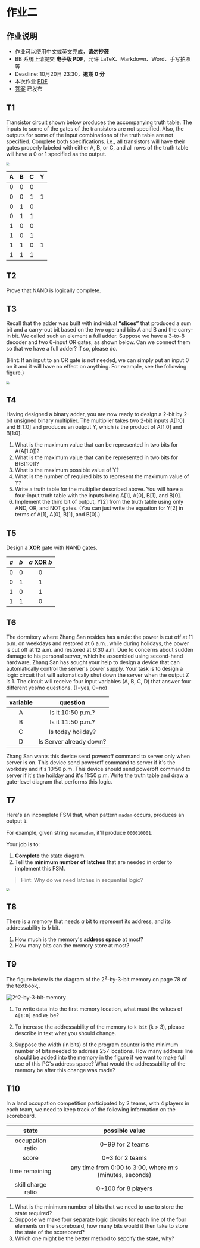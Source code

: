# 作业二

## 作业说明

- 作业可以使用中文或英文完成，**请勿抄袭**
- BB 系统上请提交 **电子版 PDF**，允许 LaTeX、Markdown、Word、手写拍照等
- Deadline: 10月20日 23:30，**逾期 0 分**
- 本次作业 [PDF](/pdf/hw2.pdf)
- [答案](/pdf/ans2.pdf) 已发布

## T1

Transistor circuit shown below produces the accompanying truth table. The inputs to some of the gates of the transistors are not specified. Also, the outputs for some of the input combinations of the truth table are not specified. Complete both specifications. i.e., all transistors will have their gates properly labeled with either A, B, or C, and all rows of the truth table will have a 0 or 1 specified as the output.

<img src="./image/hw2-1.png" style="zoom:50%;" />

|   A   |   B   |   C   |   Y   |
| :---: | :---: | :---: | :---: |
|   0   |   0   |   0   |       |
|   0   |   0   |   1   |   1   |
|   0   |   1   |   0   |       |
|   0   |   1   |   1   |       |
|   1   |   0   |   0   |       |
|   1   |   0   |   1   |       |
|   1   |   1   |   0   |   1   |
|   1   |   1   |   1   |       |

## T2

Prove that NAND is logically complete.

## T3

Recall that the adder was built with individual **“slices”** that produced a sum bit and a carry-out bit based on the two operand bits A and B and the carry-in bit. We called such an element a full adder. Suppose we have a 3-to-8 decoder and two 6-input OR gates, as shown below. Can we connect them so that we have a full adder? If so, please do.

(Hint: If an input to an OR gate is not needed, we can simply put an input 0 on it and it will have no effect on anything. For example, see the following figure.)

<img src="./image/hw2-3.png" style="zoom:50%;" />

## T4

Having designed a binary adder, you are now ready to design a 2-bit by 2-bit unsigned binary multiplier. The multiplier takes two 2-bit inputs A[1:0] and B[1:0] and produces an output Y, which is the product of A[1:0] and B[1:0].

1. What is the maximum value that can be represented in two bits for A(A[1:0])?
2. What is the maximum value that can be represented in two bits for B(B[1:0])?
3. What is the maximum possible value of Y?
4. What is the number of required bits to represent the maximum value of Y?
5. Write a truth table for the multiplier described above. You will have a four-input truth table with the inputs being A[1], A[0], B[1], and B[0].
6. Implement the third bit of output, Y[2] from the truth table using only AND, OR, and NOT gates. (You can just write the equation for Y[2] in terms of A[1], A[0], B[1], and B[0].)

## T5

Design a **XOR** gate with NAND gates.

|  $a$  |  $b$  | $a\text{ XOR }b$ |
| :---: | :---: | :--------------: |
|   0   |   0   |        0         |
|   0   |   1   |        1         |
|   1   |   0   |        1         |
|   1   |   1   |        0         |

## T6

The dormitory where Zhang San resides has a rule: the power is cut off at 11 p.m. on weekdays and restored at 6 a.m., while during holidays, the power is cut off at 12 a.m. and restored at 6:30 a.m. Due to concerns about sudden damage to his personal server, which he assembled using second-hand hardware, Zhang San has sought your help to design a device that can automatically control the server's power supply. Your task is to design a logic circuit that will automatically shut down the server when the output Z is 1. The circuit will receive four input variables (A, B, C, D) that answer four different yes/no questions. (1=yes, 0=no)

| variable |        question         |
| :------: | :---------------------: |
|    A     |    Is it 10:50 p.m.?    |
|    B     |    Is it 11:50 p.m.?    |
|    C     |    Is today hoilday?    |
|    D     | Is Server already down? |

Zhang San wants this device send poweroff command to server only when server is on. This device send poweroff command to server if it's the workday and it's 10:50 p.m. This device should send poweroff command to server if it's the hoilday and it's 11:50 p.m. Write the truth table and draw a gate-level diagram that performs this logic.

## T7

Here's an incomplete FSM that, when pattern `madam` occurs, produces an output `1`.

For example, given string `madamadam`, it'll produce `000010001`.

Your job is to:

1. **Complete** the state diagram.
2. Tell the **minimum number of latches** that are needed in order to implement this FSM.

> Hint: Why do we need latches in sequential logic?

<img src="./image/hw2-7.jpg" style="zoom:50%;" />

## T8

There is a memory that needs $a$ bit to represent its address, and its addressability is $b$ bit.

1. How much is the memory's **address space** at most?
2. How many bits can the memory store at most?

## T9

The figure below is the diagram of the $2^2$-by-$3$-bit memory on page 78 of the textbook,.

![2^2-by-3-bit-memory](./image/hw2-9.png)

1. To write data into the first memory location, what must the values of `A[1:0]` and `WE` be?

2. To increase the addressability of the memory to `k bit` (k > 3), please describe in text what you should change.

3. Suppose the width (in bits) of the program counter is the minimum number of bits needed to address 257 locations. How many address line should be added into the memory in the figure if we want to make full use of this PC's address space? What would the addressability of the memory be after this change was made?

## T10

In a land occupation competition participated by 2 teams, with 4 players in each team, we need to keep track of the following information on the scoreboard.

|       state        |                      possible value                      |
| :----------------: | :------------------------------------------------------: |
|  occupation ratio  |                     0~99 for 2 teams                     |
|       score        |                     0~3 for 2 teams                      |
|   time remaining   | any time from 0:00 to 3:00, where m:s (minutes, seconds) |
| skill charge ratio |                   0~100 for 8 players                    |

1. What is the minimum number of bits that we need to use to store the state required?
2. Suppose we make four separate logic circuits for each line of the four elements on the scoreboard, how many bits would it then take to store the state of the scoreboard?
3. Which one might be the better method to sepcify the state, why?
